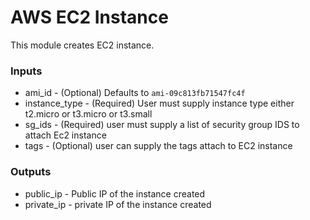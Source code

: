 # AWS EC2 Instance

This module creates EC2 instance.

### Inputs

* ami_id - (Optional) Defaults to ```ami-09c813fb71547fc4f```
* instance_type - (Required) User must supply instance type either t2.micro or t3.micro or t3.small
* sg_ids - (Required) user must supply a list of security group IDS to attach Ec2 instance
* tags - (Optional) user can supply the tags attach to EC2 instance

### Outputs

* public_ip - Public IP of the instance created
* private_ip - private IP of the instance created

